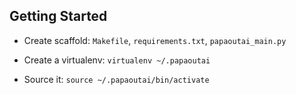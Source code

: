 
## Getting Started

* Create scaffold: `Makefile`, `requirements.txt`, `papaoutai_main.py`

* Create a virtualenv: `virtualenv ~/.papaoutai`

* Source it: `source ~/.papaoutai/bin/activate`
